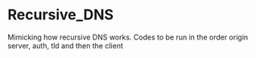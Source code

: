 # Recursive_DNS
Mimicking how recursive DNS works. Codes to be run in the order origin server, auth, tld and then the client
